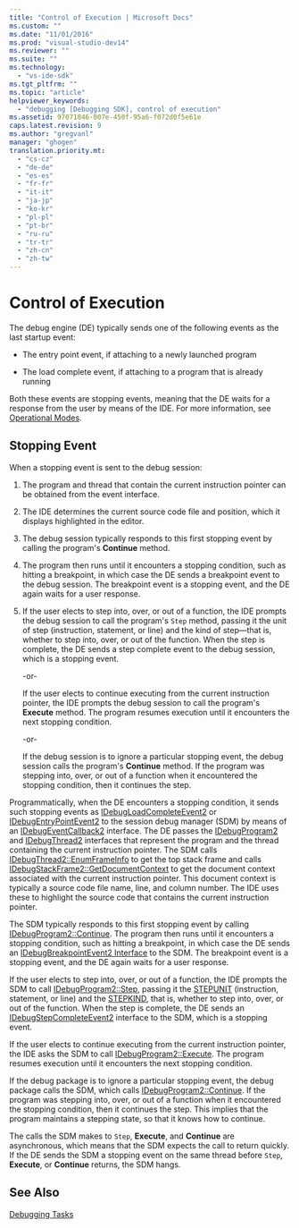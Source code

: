 ```yaml
---
title: "Control of Execution | Microsoft Docs"
ms.custom: ""
ms.date: "11/01/2016"
ms.prod: "visual-studio-dev14"
ms.reviewer: ""
ms.suite: ""
ms.technology: 
  - "vs-ide-sdk"
ms.tgt_pltfrm: ""
ms.topic: "article"
helpviewer_keywords: 
  - "debugging [Debugging SDK], control of execution"
ms.assetid: 97071846-007e-450f-95a6-f072d0f5e61e
caps.latest.revision: 9
ms.author: "gregvanl"
manager: "ghogen"
translation.priority.mt: 
  - "cs-cz"
  - "de-de"
  - "es-es"
  - "fr-fr"
  - "it-it"
  - "ja-jp"
  - "ko-kr"
  - "pl-pl"
  - "pt-br"
  - "ru-ru"
  - "tr-tr"
  - "zh-cn"
  - "zh-tw"
---
```

# Control of Execution
The debug engine (DE) typically sends one of the following events as the last startup event:  
  
-   The entry point event, if attaching to a newly launched program  
  
-   The load complete event, if attaching to a program that is already running  
  
 Both these events are stopping events, meaning that the DE waits for a response from the user by means of the IDE. For more information, see [Operational Modes](../../extensibility/debugger/operational-modes.md).  
  
## Stopping Event  
 When a stopping event is sent to the debug session:  
  
1.  The program and thread that contain the current instruction pointer can be obtained from the event interface.  
  
2.  The IDE determines the current source code file and position, which it displays highlighted in the editor.  
  
3.  The debug session typically responds to this first stopping event by calling the program's **Continue** method.  
  
4.  The program then runs until it encounters a stopping condition, such as hitting a breakpoint, in which case the DE sends a breakpoint event to the debug session. The breakpoint event is a stopping event, and the DE again waits for a user response.  
  
5.  If the user elects to step into, over, or out of a function, the IDE prompts the debug session to call the program's `Step` method, passing it the unit of step (instruction, statement, or line) and the kind of step—that is, whether to step into, over, or out of the function. When the step is complete, the DE sends a step complete event to the debug session, which is a stopping event.  
  
     -or-  
  
     If the user elects to continue executing from the current instruction pointer, the IDE prompts the debug session to call the program's **Execute** method. The program resumes execution until it encounters the next stopping condition.  
  
     -or-  
  
     If the debug session is to ignore a particular stopping event, the debug session calls the program's **Continue** method. If the program was stepping into, over, or out of a function when it encountered the stopping condition, then it continues the step.  
  
 Programmatically, when the DE encounters a stopping condition, it sends such stopping events as [IDebugLoadCompleteEvent2](../../extensibility/debugger/reference/idebugloadcompleteevent2.md) or [IDebugEntryPointEvent2](../../extensibility/debugger/reference/idebugentrypointevent2.md) to the session debug manager (SDM) by means of an [IDebugEventCallback2](../../extensibility/debugger/reference/idebugeventcallback2.md) interface. The DE passes the [IDebugProgram2](../../extensibility/debugger/reference/idebugprogram2.md) and [IDebugThread2](../../extensibility/debugger/reference/idebugthread2.md) interfaces that represent the program and the thread containing the current instruction pointer. The SDM calls [IDebugThread2::EnumFrameInfo](../../extensibility/debugger/reference/idebugthread2-enumframeinfo.md) to get the top stack frame and calls [IDebugStackFrame2::GetDocumentContext](../../extensibility/debugger/reference/idebugstackframe2-getdocumentcontext.md) to get the document context associated with the current instruction pointer. This document context is typically a source code file name, line, and column number. The IDE uses these to highlight the source code that contains the current instruction pointer.  
  
 The SDM typically responds to this first stopping event by calling [IDebugProgram2::Continue](../../extensibility/debugger/reference/idebugprogram2-continue.md). The program then runs until it encounters a stopping condition, such as hitting a breakpoint, in which case the DE sends an [IDebugBreakpointEvent2 Interface](../../extensibility/debugger/reference/idebugbreakpointevent2.md) to the SDM. The breakpoint event is a stopping event, and the DE again waits for a user response.  
  
 If the user elects to step into, over, or out of a function, the IDE prompts the SDM to call [IDebugProgram2::Step](../../extensibility/debugger/reference/idebugprogram2-step.md), passing it the [STEPUNIT](../../extensibility/debugger/reference/stepunit.md) (instruction, statement, or line) and the [STEPKIND](../../extensibility/debugger/reference/stepkind.md), that is, whether to step into, over, or out of the function. When the step is complete, the DE sends an [IDebugStepCompleteEvent2](../../extensibility/debugger/reference/idebugstepcompleteevent2.md) interface to the SDM, which is a stopping event.  
  
 If the user elects to continue executing from the current instruction pointer, the IDE asks the SDM to call [IDebugProgram2::Execute](../../extensibility/debugger/reference/idebugprogram2-execute.md). The program resumes execution until it encounters the next stopping condition.  
  
 If the debug package is to ignore a particular stopping event, the debug package calls the SDM, which calls [IDebugProgram2::Continue](../../extensibility/debugger/reference/idebugprogram2-continue.md). If the program was stepping into, over, or out of a function when it encountered the stopping condition, then it continues the step. This implies that the program maintains a stepping state, so that it knows how to continue.  
  
 The calls the SDM makes to `Step`, **Execute**, and **Continue** are asynchronous, which means that the SDM expects the call to return quickly. If the DE sends the SDM a stopping event on the same thread before `Step`, **Execute**, or **Continue** returns, the SDM hangs.  
  
## See Also  
 [Debugging Tasks](../../extensibility/debugger/debugging-tasks.md)
